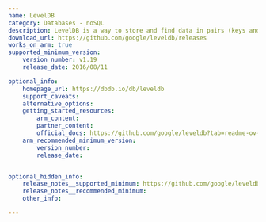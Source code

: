 ```yaml
---
name: LevelDB
category: Databases - noSQL
description: LevelDB is a way to store and find data in pairs (keys and values). It's perfect for apps that need a simple, small database.
download_url: https://github.com/google/leveldb/releases
works_on_arm: true
supported_minimum_version:
    version_number: v1.19
    release_date: 2016/08/11

optional_info:
    homepage_url: https://dbdb.io/db/leveldb
    support_caveats:
    alternative_options:
    getting_started_resources:
        arm_content:
        partner_content:
        official_docs: https://github.com/google/leveldb?tab=readme-ov-file#building
    arm_recommended_minimum_version:
        version_number:
        release_date:


optional_hidden_info:
    release_notes__supported_minimum: https://github.com/google/leveldb/releases/tag/v1.19
    release_notes__recommended_minimum:
    other_info:

---
```

